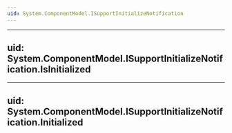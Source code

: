 ```yaml
---
uid: System.ComponentModel.ISupportInitializeNotification
---
```


---
uid: System.ComponentModel.ISupportInitializeNotification.IsInitialized
---

---
uid: System.ComponentModel.ISupportInitializeNotification.Initialized
---
